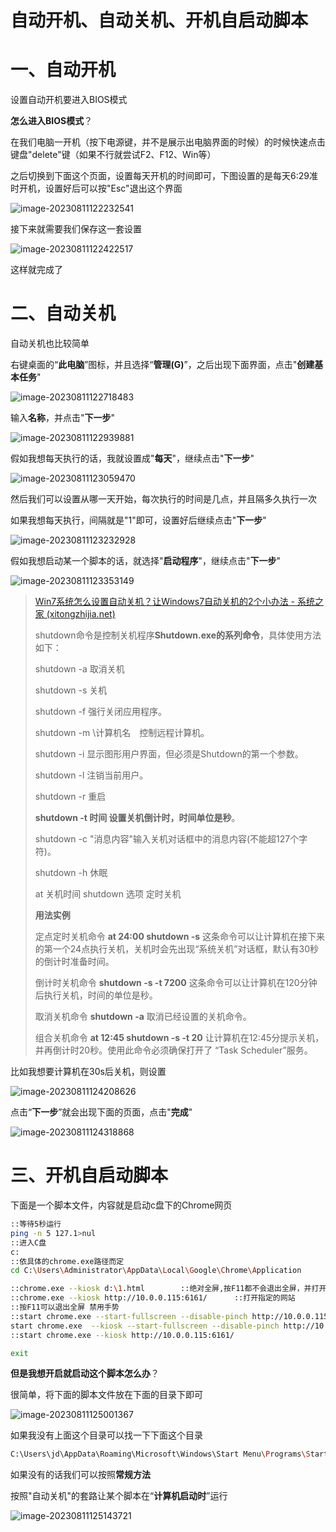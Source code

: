 # 自动开机、自动关机、开机自启动脚本

# 一、自动开机

设置自动开机要进入BIOS模式

**怎么进入BIOS模式**？

在我们电脑一开机（按下电源键，并不是展示出电脑界面的时候）的时候快速点击键盘"delete"键（如果不行就尝试F2、F12、Win等）

之后切换到下面这个页面，设置每天开机的时间即可，下图设置的是每天6:29准时开机，设置好后可以按"Esc"退出这个界面

![image-20230811122232541](https://picture-typora-zhangjingqi.oss-cn-beijing.aliyuncs.com/image-20230811122232541.png)



接下来就需要我们保存这一套设置

![image-20230811122422517](https://picture-typora-zhangjingqi.oss-cn-beijing.aliyuncs.com/image-20230811122422517.png)

这样就完成了

# 二、自动关机

自动关机也比较简单

右键桌面的“**此电脑**”图标，并且选择“**管理(G)**”，之后出现下面界面，点击"**创建基本任务**"

![image-20230811122718483](https://picture-typora-zhangjingqi.oss-cn-beijing.aliyuncs.com/image-20230811122718483.png)

输入**名称**，并点击"**下一步**"

![image-20230811122939881](https://picture-typora-zhangjingqi.oss-cn-beijing.aliyuncs.com/image-20230811122939881.png)

假如我想每天执行的话，我就设置成"**每天**"，继续点击"**下一步**"

![image-20230811123059470](https://picture-typora-zhangjingqi.oss-cn-beijing.aliyuncs.com/image-20230811123059470.png)

然后我们可以设置从哪一天开始，每次执行的时间是几点，并且隔多久执行一次

如果我想每天执行，间隔就是"1"即可，设置好后继续点击"**下一步**"

![image-20230811123232928](https://picture-typora-zhangjingqi.oss-cn-beijing.aliyuncs.com/image-20230811123232928.png)

假如我想启动某一个脚本的话，就选择"**启动程序**"，继续点击"**下一步**"

![image-20230811123353149](https://picture-typora-zhangjingqi.oss-cn-beijing.aliyuncs.com/image-20230811123353149.png)



> [Win7系统怎么设置自动关机？让Windows7自动关机的2个小办法 - 系统之家 (xitongzhijia.net)](https://www.xitongzhijia.net/xtjc/20210516/210988.html) 
>
> shutdown命令是控制关机程序**Shutdown.exe的系列命令**，具体使用方法如下：
>
>    shutdown -a 取消关机
>
>    shutdown -s 关机
>
>    shutdown -f 强行关闭应用程序。
>
>    shutdown -m \计算机名　控制远程计算机。
>
>    shutdown -i 显示图形用户界面，但必须是Shutdown的第一个参数。　
>
>    shutdown -l 注销当前用户。
>
>    shutdown -r 重启
>
>    **shutdown -t 时间 设置关机倒计时，时间单位是秒**。
>
>    shutdown -c "消息内容"输入关机对话框中的消息内容(不能超127个字符)。
>
>    shutdown -h 休眠
>
>    at 关机时间 shutdown 选项 定时关机
>
> **用法实例**
>
> 定点定时关机命令 **at 24:00 shutdown -s** 这条命令可以让计算机在接下来的第一个24点执行关机，关机时会先出现“系统关机”对话框，默认有30秒的倒计时准备时间。
>
>    倒计时关机命令 **shutdown -s -t 7200** 这条命令可以让计算机在120分钟后执行关机，时间的单位是秒。
>
>    取消关机命令 **shutdown -a** 取消已经设置的关机命令。
>
>    组合关机命令  **at 12:45 shutdown -s -t 20** 让计算机在12:45分提示关机，并再倒计时20秒。使用此命令必须确保打开了 “Task Scheduler”服务。

比如我想要计算机在30s后关机，则设置

![image-20230811124208626](https://picture-typora-zhangjingqi.oss-cn-beijing.aliyuncs.com/image-20230811124208626.png)

点击“**下一步**”就会出现下面的页面，点击"**完成**"

![image-20230811124318868](https://picture-typora-zhangjingqi.oss-cn-beijing.aliyuncs.com/image-20230811124318868.png)



# 三、开机自启动脚本

下面是一个脚本文件，内容就是启动c盘下的Chrome网页

```sh
::等待5秒运行
ping -n 5 127.1>nul    
::进入C盘
c:  
::依具体的chrome.exe路径而定                   
cd C:\Users\Administrator\AppData\Local\Google\Chrome\Application

::chrome.exe --kiosk d:\1.html        ::绝对全屏,按F11都不会退出全屏，并打开本地磁盘上的网页
::chrome.exe --kiosk http://10.0.0.115:6161/      ::打开指定的网站
::按F11可以退出全屏 禁用手势
::start chrome.exe --start-fullscreen --disable-pinch http://10.0.0.115:6161/
start chrome.exe  --kiosk --start-fullscreen --disable-pinch http://10.0.0.115:6161/
::start chrome.exe --kiosk http://10.0.0.115:6161/

exit
```

**但是我想开启就启动这个脚本怎么办**？

很简单，将下面的脚本文件放在下面的目录下即可

![image-20230811125001367](https://picture-typora-zhangjingqi.oss-cn-beijing.aliyuncs.com/image-20230811125001367.png)

如果我没有上面这个目录可以找一下下面这个目录

```sh
C:\Users\jd\AppData\Roaming\Microsoft\Windows\Start Menu\Programs\Startup
```



如果没有的话我们可以按照**常规方法**

按照"自动关机"的套路让某个脚本在“**计算机启动时**”运行

![image-20230811125143721](https://picture-typora-zhangjingqi.oss-cn-beijing.aliyuncs.com/image-20230811125143721.png)